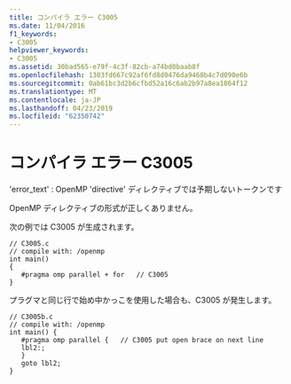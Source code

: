 ```yaml
---
title: コンパイラ エラー C3005
ms.date: 11/04/2016
f1_keywords:
- C3005
helpviewer_keywords:
- C3005
ms.assetid: 30bad565-e79f-4c3f-82cb-a74bd0baab8f
ms.openlocfilehash: 1303fd667c92af6fd8d0476da9468b4c7d090e6b
ms.sourcegitcommit: 0ab61bc3d2b6cfbd52a16c6ab2b97a8ea1864f12
ms.translationtype: MT
ms.contentlocale: ja-JP
ms.lasthandoff: 04/23/2019
ms.locfileid: "62350742"
---
```

# <a name="compiler-error-c3005"></a>コンパイラ エラー C3005

'error_text' : OpenMP 'directive' ディレクティブでは予期しないトークンです

OpenMP ディレクティブの形式が正しくありません。

次の例では C3005 が生成されます。

```
// C3005.c
// compile with: /openmp
int main()
{
   #pragma omp parallel + for   // C3005
}
```

プラグマと同じ行で始め中かっこを使用した場合も、C3005 が発生します。

```
// C3005b.c
// compile with: /openmp
int main() {
   #pragma omp parallel {   // C3005 put open brace on next line
   lbl2:;
   }
   goto lbl2;
}
```